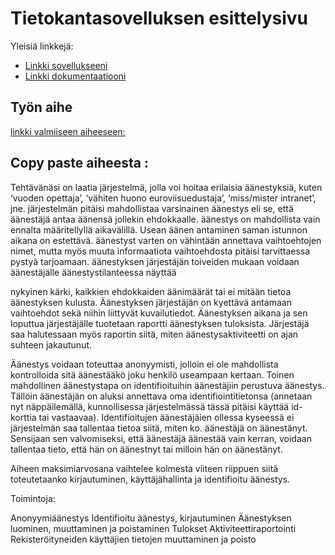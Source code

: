 # Tietokantasovelluksen esittelysivu

Yleisiä linkkejä:

* [Linkki sovellukseeni](https://www.cs.helsinki.fi)
* [Linkki dokumentaatiooni](https://www.github.com)

## Työn aihe

[linkki valmiiseen aiheeseen:](http://advancedkittenry.github.io/suunnittelu_ja_tyoymparisto/aiheet/Aanestys.html) 

## Copy paste aiheesta :

Tehtävänäsi on laatia järjestelmä, jolla voi hoitaa erilaisia äänestyksiä, kuten ‘vuoden opettaja’, ‘vähiten huono euroviisuedustaja’, ‘miss/mister intranet’, jne. järjestelmän pitäisi mahdollistaa varsinainen äänestys eli se, että äänestäjä antaa äänensä jollekin ehdokkaalle. äänestys on mahdollista vain ennalta määritellyllä aikavälillä. Usean äänen antaminen saman istunnon aikana on estettävä. äänestyst varten on vähintään annettava vaihtoehtojen nimet, mutta myös muuta informaatiota vaihtoehdosta pitäisi tarvittaessa pystyä tarjoamaan. äänestyksen järjestäjän toiveiden mukaan voidaan äänestäjälle äänestystilanteessa näyttää

nykyinen kärki,
kaikkien ehdokkaiden äänimäärät tai
ei mitään tietoa äänestyksen kulusta.
Äänestyksen järjestäjän on kyettävä antamaan vaihtoehdot sekä niihin liittyvät kuvailutiedot. Äänestyksen aikana ja sen loputtua järjestäjälle tuotetaan raportti äänestyksen tuloksista. Järjestäjä saa halutessaan myös raportin siitä, miten äänestysaktiviteetti on ajan suhteen jakautunut.

Äänestys voidaan toteuttaa anonyymisti, jolloin ei ole mahdollista kontrolloida sitä äänestääkö joku henkilö useampaan kertaan. Toinen mahdollinen äänestystapa on identifioituihin äänestäjiin perustuva äänestys. Tällöin äänestäjän on aluksi annettava oma identifiointitietonsa (annetaan nyt näppäilemällä, kunnollisessa järjestelmässä tässä pitäisi käyttää id-korttia tai vastaavaa). Identifioitujen äänestäjäien ollessa kyseessä ei järjestelmän saa tallentaa tietoa siitä, miten ko. äänestäjä on äänestänyt. Sensijaan sen valvomiseksi, että äänestäjä äänestää vain kerran, voidaan tallentaa tieto, että hän on äänestnyt tai milloin hän on äänestänyt.

Aiheen maksimiarvosana vaihtelee kolmesta viiteen riippuen siitä toteutetaanko kirjautuminen, käyttäjähallinta ja identifioitu äänestys.

Toimintoja:

Anonyymiäänestys
Identifioitu äänestys, kirjautuminen
Äänestyksen luominen, muuttaminen ja poistaminen
Tulokset
Aktiviteettiraportointi
Rekisteröityneiden käyttäjien tietojen muuttaminen ja poisto
